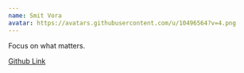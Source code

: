 ```yaml
---
name: Smit Vora
avatar: https://avatars.githubusercontent.com/u/10496564?v=4.png
---
```

<AuthorDetail>

Focus on what matters.

[Github Link](https://github.com/vorasmit)
</AuthorDetail>
